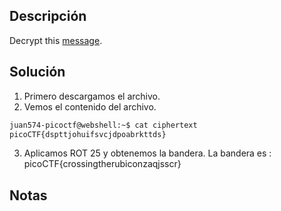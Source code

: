 ## Descripción
Decrypt this [message](https://jupiter.challenges.picoctf.org/static/6385b895dcb30c74dbd1f0ea271e3563/ciphertext).

## Solución
1. Primero descargamos el archivo.
2. Vemos el contenido del archivo.
``` bash
juan574-picoctf@webshell:~$ cat ciphertext 
picoCTF{dspttjohuifsvcjdpoabrkttds}
```
3. Aplicamos ROT 25 y obtenemos la bandera.
La bandera es : picoCTF{crossingtherubiconzaqjsscr}

## Notas
